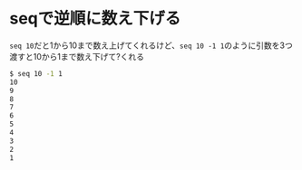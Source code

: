 # seqで逆順に数え下げる

`seq 10`だと1から10まで数え上げてくれるけど、`seq 10 -1 1`のように引数を3つ渡すと10から1まで数え下げて?くれる

```bash
$ seq 10 -1 1
10
9
8
7
6
5
4
3
2
1
```
